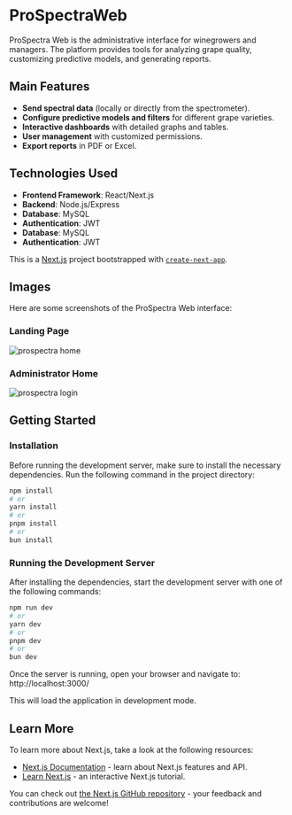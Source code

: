# ProSpectraWeb
ProSpectra Web is the administrative interface for winegrowers and managers. The platform provides tools for analyzing grape quality, customizing predictive models, and generating reports.

## Main Features
- **Send spectral data** (locally or directly from the spectrometer).
- **Configure predictive models and filters** for different grape varieties.
- **Interactive dashboards** with detailed graphs and tables.
- **User management** with customized permissions.
- **Export reports** in PDF or Excel.

## Technologies Used
- **Frontend Framework**: React/Next.js
- **Backend**: Node.js/Express
- **Database**: MySQL
- **Authentication**: JWT
- **Database**: MySQL
- **Authentication**: JWT

This is a [Next.js](https://nextjs.org) project bootstrapped with [`create-next-app`](https://nextjs.org/docs/app/api-reference/cli/create-next-app).

## Images

Here are some screenshots of the ProSpectra Web interface:

### Landing Page

![prospectra home](https://github.com/user-attachments/assets/c0030ab6-518d-49f4-b602-817efe221802)

### Administrator Home

![prospectra login](https://github.com/user-attachments/assets/97f0f17e-387c-421d-9eb1-2b1a2c34f3af)

## Getting Started

### Installation

Before running the development server, make sure to install the necessary dependencies. Run the following command in the project directory:

```bash
npm install
# or
yarn install
# or
pnpm install
# or
bun install
```

### Running the Development Server

After installing the dependencies, start the development server with one of the following commands:

```bash
npm run dev
# or
yarn dev
# or
pnpm dev
# or
bun dev
```

Once the server is running, open your browser and navigate to: http://localhost:3000/

This will load the application in development mode.

## Learn More

To learn more about Next.js, take a look at the following resources:

- [Next.js Documentation](https://nextjs.org/docs) - learn about Next.js features and API.
- [Learn Next.js](https://nextjs.org/learn) - an interactive Next.js tutorial.

You can check out [the Next.js GitHub repository](https://github.com/vercel/next.js) - your feedback and contributions are welcome!

